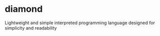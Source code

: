# diamond
Lightweight and simple interpreted programming language designed for simplicity and readability

